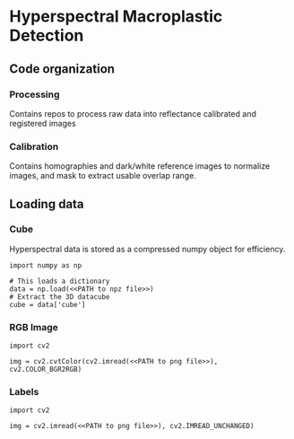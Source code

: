 # Hyperspectral Macroplastic Detection

## Code organization

### Processing 
Contains repos to process raw data into reflectance calibrated and registered images

### Calibration
Contains homographies and dark/white reference images to normalize images, and mask to extract usable overlap range.

## Loading data

### Cube

Hyperspectral data is stored as a compressed numpy object for efficiency.
```
import numpy as np

# This loads a dictionary
data = np.load(<<PATH to npz file>>)
# Extract the 3D datacube
cube = data['cube']
```
### RGB Image
```
import cv2

img = cv2.cvtColor(cv2.imread(<<PATH to png file>>), cv2.COLOR_BGR2RGB)
```
### Labels
```
import cv2

img = cv2.imread(<<PATH to png file>>), cv2.IMREAD_UNCHANGED)
```
